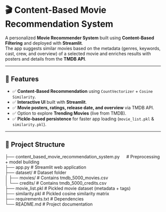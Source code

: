 # 🎬 Content-Based Movie Recommendation System

A personalized **Movie Recommender System** built using **Content-Based Filtering** and deployed with **Streamlit**.  
The app suggests similar movies based on the metadata (genres, keywords, cast, crew, and overview) of a selected movie and enriches results with posters and details from the **TMDB API**.  

---

## 🚀 Features

- ✅ **Content-Based Recommendation** using `CountVectorizer` + `Cosine Similarity`.  
- ✅ **Interactive UI** built with **Streamlit**.  
- ✅ **Movie posters, ratings, release date, and overview** via TMDB API.  
- ✅ Option to explore **Trending Movies** (live from TMDB).  
- ✅ **Pickle-based persistence** for faster app loading (`movie_list.pkl` & `similarity.pkl`).  

---

## 📂 Project Structure
├── content_based_movie_recommendation_system.py &emsp; # Preprocessing + model building<br>
├── app.py # Streamlit web application<br>
├── dataset/ # Dataset folder<br>
│ ├── movies/ # Contains tmdb_5000_movies.csv<br>
│ └── credits/ # Contains tmdb_5000_credits.csv<br>
├── movie_list.pkl # Pickled movie dataset (metadata + tags)<br>
├── similarity.pkl # Pickled cosine similarity matrix<br>
├── requirements.txt # Dependencies<br>
└── README.md # Project documentation<br>




